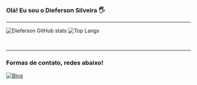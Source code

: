 
### Olá! Eu sou o Dieferson Silveira 🖐
---
![Dieferson GitHub stats](https://github-readme-stats.vercel.app/api?username=diefersonsilveira&show_icons=true&theme=dracula)
![Top Langs](https://github-readme-stats.vercel.app/api/top-langs/?username=diefersonsilveira&layout=compact&theme=dracula)
<div><br/>

---
### Formas de contato, redes abaixo!
[![Blog](https://img.shields.io/badge/LinkedIn-0077B5?style=for-the-badge&logo=linkedin&logoColor=white)](https://www.linkedin.com/in/diefersoncsilveira/)
